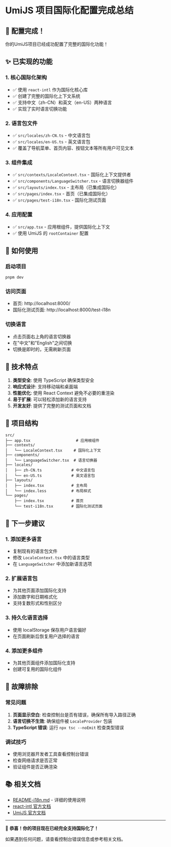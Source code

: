 # UmiJS 项目国际化配置完成总结

## 🎉 配置完成！

你的UmiJS项目已经成功配置了完整的国际化功能！

## ✨ 已实现的功能

### 1. 核心国际化架构
- ✅ 使用 `react-intl` 作为国际化核心库
- ✅ 创建了完整的国际化上下文系统
- ✅ 支持中文（zh-CN）和英文（en-US）两种语言
- ✅ 实现了实时语言切换功能

### 2. 语言包文件
- ✅ `src/locales/zh-CN.ts` - 中文语言包
- ✅ `src/locales/en-US.ts` - 英文语言包
- ✅ 覆盖了导航菜单、首页内容、按钮文本等所有用户可见文本

### 3. 组件集成
- ✅ `src/contexts/LocaleContext.tsx` - 国际化上下文提供者
- ✅ `src/components/LanguageSwitcher.tsx` - 语言切换器组件
- ✅ `src/layouts/index.tsx` - 主布局（已集成国际化）
- ✅ `src/pages/index.tsx` - 首页（已集成国际化）
- ✅ `src/pages/test-i18n.tsx` - 国际化测试页面

### 4. 应用配置
- ✅ `src/app.tsx` - 应用根组件，提供国际化上下文
- ✅ 使用 UmiJS 的 `rootContainer` 配置

## 🚀 如何使用

### 启动项目
```bash
pnpm dev
```

### 访问页面
- 首页: http://localhost:8000/
- 国际化测试页面: http://localhost:8000/test-i18n

### 切换语言
- 点击页面右上角的语言切换器
- 在"中文"和"English"之间切换
- 切换是即时的，无需刷新页面

## 🔧 技术特点

1. **类型安全**: 使用 TypeScript 确保类型安全
2. **响应式设计**: 支持移动端和桌面端
3. **性能优化**: 使用 React Context 避免不必要的重渲染
4. **易于扩展**: 可以轻松添加新的语言支持
5. **开发友好**: 提供了完整的测试页面和文档

## 📁 项目结构

```
src/
├── app.tsx                    # 应用根组件
├── contexts/
│   └── LocaleContext.tsx     # 国际化上下文
├── components/
│   └── LanguageSwitcher.tsx  # 语言切换器
├── locales/
│   ├── zh-CN.ts             # 中文语言包
│   └── en-US.ts             # 英文语言包
├── layouts/
│   ├── index.tsx            # 主布局
│   └── index.less           # 布局样式
└── pages/
    ├── index.tsx            # 首页
    └── test-i18n.tsx        # 国际化测试页面
```

## 🌟 下一步建议

### 1. 添加更多语言
- 复制现有的语言包文件
- 修改 `LocaleContext.tsx` 中的语言类型
- 在 `LanguageSwitcher` 中添加新语言选项

### 2. 扩展语言包
- 为其他页面添加国际化支持
- 添加数字和日期格式化
- 支持复数形式和性别区分

### 3. 持久化语言选择
- 使用 localStorage 保存用户语言偏好
- 在页面刷新后恢复用户选择的语言

### 4. 添加更多组件
- 为其他页面组件添加国际化支持
- 创建可复用的国际化组件

## 🐛 故障排除

### 常见问题
1. **页面显示空白**: 检查控制台是否有错误，确保所有导入路径正确
2. **语言切换不生效**: 确保组件被 `LocaleProvider` 包装
3. **TypeScript 错误**: 运行 `npx tsc --noEmit` 检查类型错误

### 调试技巧
- 使用浏览器开发者工具查看控制台错误
- 检查网络请求是否正常
- 验证组件是否正确渲染

## 📚 相关文档

- [README-i18n.md](./README-i18n.md) - 详细的使用说明
- [react-intl 官方文档](https://formatjs.io/docs/react-intl/)
- [UmiJS 官方文档](https://umijs.org/)

---

🎊 **恭喜！你的项目现在已经完全支持国际化了！**

如果遇到任何问题，请查看控制台错误信息或参考相关文档。
